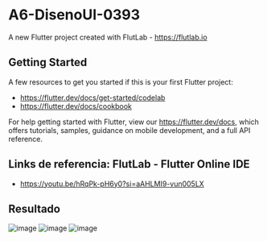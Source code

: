 # A6-DisenoUI-0393

A new Flutter project created with FlutLab - https://flutlab.io

## Getting Started

A few resources to get you started if this is your first Flutter project:

- https://flutter.dev/docs/get-started/codelab
- https://flutter.dev/docs/cookbook

For help getting started with Flutter, view our
https://flutter.dev/docs, which offers tutorials,
samples, guidance on mobile development, and a full API reference.

## Links de referencia: FlutLab - Flutter Online IDE
- https://youtu.be/hRqPk-pH6y0?si=aAHLMI9-vun005LX

## Resultado
![image](https://github.com/MorenoIA128/A6-DisenoUI-0393/assets/143743685/a9c4a306-380f-478d-9e12-8d6f067ad663)
![image](https://github.com/MorenoIA128/A6-DisenoUI-0393/assets/143743685/f026dd10-d583-4588-96b2-6dfa6c5757f1)
![image](https://github.com/MorenoIA128/A6-DisenoUI-0393/assets/143743685/0220db33-207b-437d-8617-74a84f8b3725)


